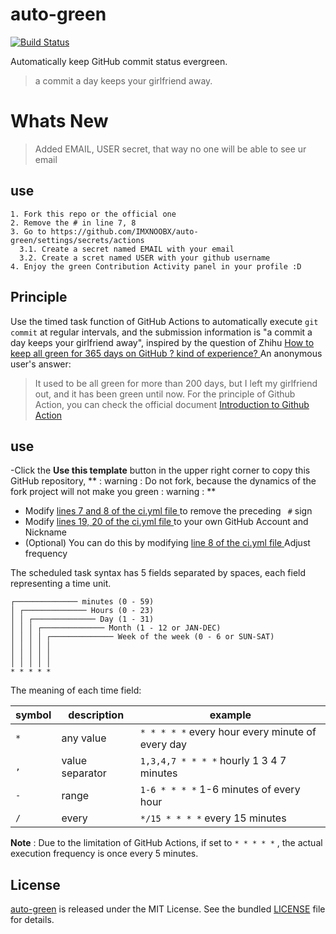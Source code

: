 # auto-green

[![Build Status](https://github.com/IMXNOOBX/auto-green/workflows/ci/badge.svg?branch=master)](https://github.com/IMXNOOBX/auto-green/actions)

Automatically keep GitHub commit status evergreen.

> a commit a day keeps your girlfriend away.


# Whats New

> Added EMAIL, USER secret, that way no one will be able to see ur email

## use

```
1. Fork this repo or the official one
2. Remove the # in line 7, 8
3. Go to https://github.com/IMXNOOBX/auto-green/settings/secrets/actions 
  3.1. Create a secret named EMAIL with your email
  3.2. Create a scret named USER with your github username
4. Enjoy the green Contribution Activity panel in your profile :D
```


##  Principle
Use the timed task function of GitHub Actions to automatically execute `git commit` at regular intervals, and the submission information is "a commit a day keeps your girlfriend away", inspired by the question of Zhihu [ How to keep all green for 365 days on GitHub ? kind of experience? ](https://www.zhihu.com/question/34043434/answer/57826281) An anonymous user's answer:

> It used to be all green for more than 200 days, but I left my girlfriend out, and it has been green until now.
For the principle of Github Action, you can check the official document [ Introduction to Github Action ](https://docs.github.com/cn/actions/learn-github-actions/introduction-to-github-actions)
##  use

-Click the **Use this template** button in the upper right corner to copy this GitHub repository, ** : warning : Do not fork, because the dynamics of the fork project will not make you green : warning : **
- Modify [ lines 7 and 8 of the ci.yml file ](https://github.com/justjavac/auto-green/blob/master/.github/workflows/ci.yml#L7-L8) to remove the preceding ` #` sign
- Modify [ lines 19, 20 of the ci.yml file ](https://github.com/justjavac/auto-green/blob/master/.github/workflows/ci.yml#L19-L20) to your own GitHub Account and Nickname
- (Optional) You can do this by modifying [ line 8 of the ci.yml file ](https://github.com/justjavac/auto-green/blob/master/.github/workflows/ci.yml#L8) Adjust frequency

The scheduled task syntax has 5 fields separated by spaces, each field representing a time unit.

```plain
┌────────────── minutes (0 - 59)
│ ┌────────────── Hours (0 - 23)
│ │ ┌────────────── Day (1 - 31)
│ │ │ ┌────────────── Month (1 - 12 or JAN-DEC)
│ │ │ │ ┌────────────── Week of the week (0 - 6 or SUN-SAT)
│ │ │ │ │
│ │ │ │ │
│ │ │ │ │
* * * * *
```

The meaning of each time field:

|symbol | description | example |
| ----- | -----------| -------------------------------------------|
| `*` | any value | `* * * * *` every hour every minute of every day |
| `,` | value separator | `1,3,4,7 * * * *` hourly 1 3 4 7 minutes |
| `-` | range | `1-6 * * * *` 1-6 minutes of every hour |
| `/` | every | `*/15 * * * *` every 15 minutes |

**Note** : Due to the limitation of GitHub Actions, if set to `* * * * *` , the actual execution frequency is once every 5 minutes.

## License

[auto-green](https://github.com/justjavac/auto-green) is released under the MIT License. See the bundled [LICENSE](./LICENSE) file for details.
